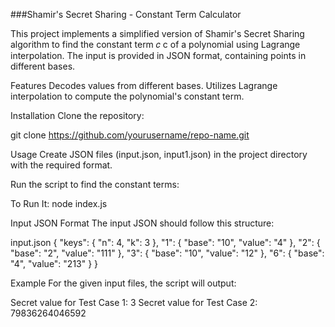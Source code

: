 ###Shamir's Secret Sharing - Constant Term Calculator

This project implements a simplified version of Shamir's Secret Sharing algorithm to find the constant term 𝑐
c of a polynomial using Lagrange interpolation. The input is provided in JSON format, containing points in different bases.

Features
Decodes values from different bases.
Utilizes Lagrange interpolation to compute the polynomial's constant term.

Installation
Clone the repository:

git clone https://github.com/yourusername/repo-name.git

Usage
Create JSON files (input.json, input1.json) in the project directory with the required format.

Run the script to find the constant terms:

To Run It:
node index.js


Input JSON Format
The input JSON should follow this structure:

input.json
{
    "keys": {
        "n": 4,
        "k": 3
    },
    "1": {
        "base": "10",
        "value": "4"
    },
    "2": {
        "base": "2",
        "value": "111"
    },
    "3": {
        "base": "10",
        "value": "12"
    },
    "6": {
        "base": "4",
        "value": "213"
    }
}

Example
For the given input files, the script will output:


Secret value for Test Case 1: 3
Secret value for Test Case 2: 79836264046592

